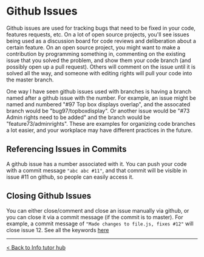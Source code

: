 # Github Issues

Github issues are used for tracking bugs that need to be fixed in your code, features requests, etc. On a lot of open source projects, you'll see issues being used as a discussion board for code reviews and deliberation about a certain feature. On an open source project, you might want to make a contribution by programming something in, commenting on the existing issue that you solved the problem, and show them your code branch (and possibly open up a pull request). Others will comment on the issue until it is solved all the way, and someone with editing rights will pull your code into the master branch. 

One way I have seen github issues used with branches is having a branch named after a github issue with the number. For example, an issue might be named and numbered "#97 Top box displays overlap", and the assocated branch would be "bug97/topboxdisplay". Or another issue would be "#73 Admin rights need to be added" and the branch would be "feature73/adminrights". These are examples for organizing code branches a lot easier, and your workplace may have different practices in the future. 

## Referencing Issues in Commits

A github issue has a number associated with it. You can push your code with a commit message `"abc abc #11"`, and that commit will be visible in issue #11 on github, so people can easily access it.

## Closing Github Issues

You can either close/comment and close an issue manually via github, or you can close it via a commit message (if the commit is to master). For example, a commit message of `"Made changes to file.js, fixes #12"` will close issue 12. See all the keywords [here](https://help.github.com/articles/closing-issues-using-keywords/)

---

[< Back to Info tutor hub](/blog/infotutor-home)